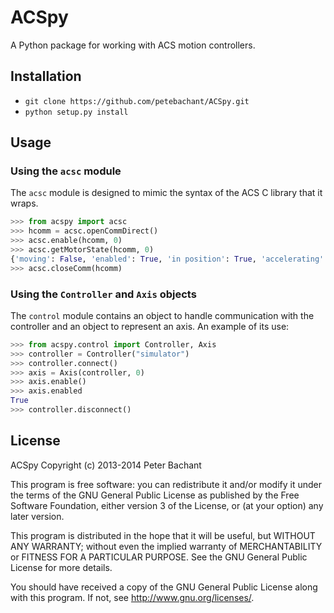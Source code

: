 ACSpy
=====

A Python package for working with ACS motion controllers.

Installation
------------
  - `git clone https://github.com/petebachant/ACSpy.git`
  - `python setup.py install`

Usage
-----
### Using the `acsc` module
The `acsc` module is designed to mimic the syntax of the ACS C library that it wraps. 

```python
>>> from acspy import acsc
>>> hcomm = acsc.openCommDirect()
>>> acsc.enable(hcomm, 0)
>>> acsc.getMotorState(hcomm, 0)
{'moving': False, 'enabled': True, 'in position': True, 'accelerating': False}
>>> acsc.closeComm(hcomm)
```

### Using the `Controller` and `Axis` objects
The `control` module contains an object to handle communication with the controller and
an object to represent an axis.
An example of its use:

```python
>>> from acspy.control import Controller, Axis
>>> controller = Controller("simulator")
>>> controller.connect()
>>> axis = Axis(controller, 0)
>>> axis.enable()
>>> axis.enabled
True
>>> controller.disconnect()
```

License
-------

ACSpy Copyright (c) 2013-2014 Peter Bachant

This program is free software: you can redistribute it and/or modify
it under the terms of the GNU General Public License as published by
the Free Software Foundation, either version 3 of the License, or
(at your option) any later version.

This program is distributed in the hope that it will be useful,
but WITHOUT ANY WARRANTY; without even the implied warranty of
MERCHANTABILITY or FITNESS FOR A PARTICULAR PURPOSE.  See the
GNU General Public License for more details.

You should have received a copy of the GNU General Public License
along with this program.  If not, see <http://www.gnu.org/licenses/>.
